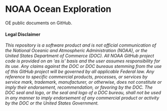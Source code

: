 # NOAA Ocean Exploration
OE public documents on GitHub.

#### Legal Disclaimer
*This repository is a software product and is not official communication 
of the National Oceanic and Atmospheric Administration (NOAA), or the 
United States Department of Commerce (DOC).  All NOAA GitHub project 
code is provided on an 'as is' basis and the user assumes responsibility 
for its use.  Any claims against the DOC or DOC bureaus stemming from 
the use of this GitHub project will be governed by all applicable Federal 
law.  Any reference to specific commercial products, processes, or services 
by service mark, trademark, manufacturer, or otherwise, does not constitute 
or imply their endorsement, recommendation, or favoring by the DOC. 
The DOC seal and logo, or the seal and logo of a DOC bureau, shall not 
be used in any manner to imply endorsement of any commercial product 
or activity by the DOC or the United States Government.*

